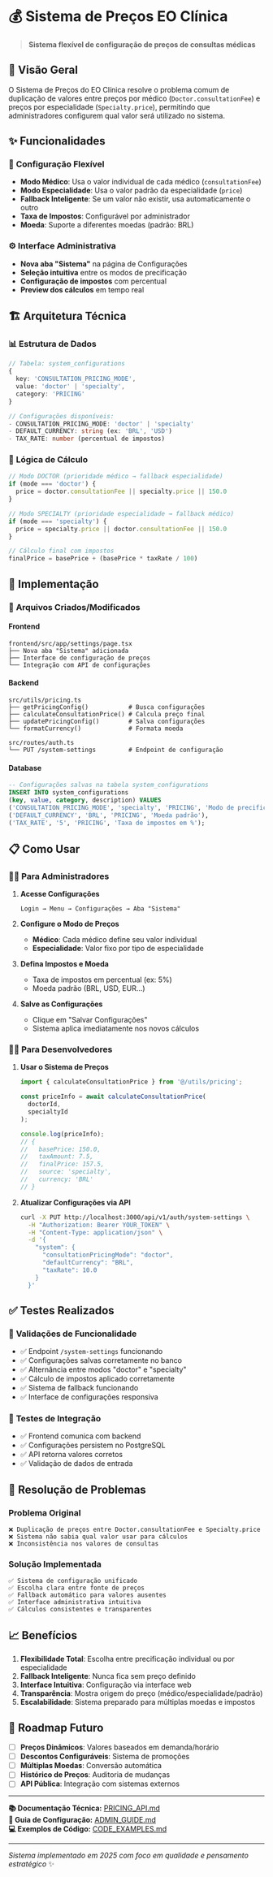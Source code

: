 # 💰 Sistema de Preços EO Clínica

> **Sistema flexível de configuração de preços de consultas médicas**

## 🎯 **Visão Geral**

O Sistema de Preços do EO Clínica resolve o problema comum de duplicação de valores entre preços por médico (`Doctor.consultationFee`) e preços por especialidade (`Specialty.price`), permitindo que administradores configurem qual valor será utilizado no sistema.

## ✨ **Funcionalidades**

### 🔧 **Configuração Flexível**
- **Modo Médico**: Usa o valor individual de cada médico (`consultationFee`)
- **Modo Especialidade**: Usa o valor padrão da especialidade (`price`)
- **Fallback Inteligente**: Se um valor não existir, usa automaticamente o outro
- **Taxa de Impostos**: Configurável por administrador
- **Moeda**: Suporte a diferentes moedas (padrão: BRL)

### ⚙️ **Interface Administrativa**
- **Nova aba "Sistema"** na página de Configurações
- **Seleção intuitiva** entre os modos de precificação
- **Configuração de impostos** com percentual
- **Preview dos cálculos** em tempo real

## 🏗️ **Arquitetura Técnica**

### 📊 **Estrutura de Dados**
```typescript
// Tabela: system_configurations
{
  key: 'CONSULTATION_PRICING_MODE',
  value: 'doctor' | 'specialty',
  category: 'PRICING'
}

// Configurações disponíveis:
- CONSULTATION_PRICING_MODE: 'doctor' | 'specialty'
- DEFAULT_CURRENCY: string (ex: 'BRL', 'USD')
- TAX_RATE: number (percentual de impostos)
```

### 🔄 **Lógica de Cálculo**
```typescript
// Modo DOCTOR (prioridade médico → fallback especialidade)
if (mode === 'doctor') {
  price = doctor.consultationFee || specialty.price || 150.0
}

// Modo SPECIALTY (prioridade especialidade → fallback médico)  
if (mode === 'specialty') {
  price = specialty.price || doctor.consultationFee || 150.0
}

// Cálculo final com impostos
finalPrice = basePrice + (basePrice * taxRate / 100)
```

## 🚀 **Implementação**

### 📁 **Arquivos Criados/Modificados**

#### **Frontend**
```
frontend/src/app/settings/page.tsx
├── Nova aba "Sistema" adicionada
├── Interface de configuração de preços
└── Integração com API de configurações
```

#### **Backend**
```
src/utils/pricing.ts
├── getPricingConfig()           # Busca configurações
├── calculateConsultationPrice() # Calcula preço final
├── updatePricingConfig()        # Salva configurações
└── formatCurrency()             # Formata moeda

src/routes/auth.ts
└── PUT /system-settings         # Endpoint de configuração
```

#### **Database**
```sql
-- Configurações salvas na tabela system_configurations
INSERT INTO system_configurations 
(key, value, category, description) VALUES
('CONSULTATION_PRICING_MODE', 'specialty', 'PRICING', 'Modo de precificação'),
('DEFAULT_CURRENCY', 'BRL', 'PRICING', 'Moeda padrão'),
('TAX_RATE', '5', 'PRICING', 'Taxa de impostos em %');
```

## 📋 **Como Usar**

### 👨‍💻 **Para Administradores**

1. **Acesse Configurações**
   ```
   Login → Menu → Configurações → Aba "Sistema"
   ```

2. **Configure o Modo de Preços**
   - **Médico**: Cada médico define seu valor individual
   - **Especialidade**: Valor fixo por tipo de especialidade

3. **Defina Impostos e Moeda**
   - Taxa de impostos em percentual (ex: 5%)
   - Moeda padrão (BRL, USD, EUR...)

4. **Salve as Configurações**
   - Clique em "Salvar Configurações"
   - Sistema aplica imediatamente nos novos cálculos

### 👨‍💻 **Para Desenvolvedores**

1. **Usar o Sistema de Preços**
   ```typescript
   import { calculateConsultationPrice } from '@/utils/pricing';
   
   const priceInfo = await calculateConsultationPrice(
     doctorId, 
     specialtyId
   );
   
   console.log(priceInfo);
   // {
   //   basePrice: 150.0,
   //   taxAmount: 7.5,
   //   finalPrice: 157.5,
   //   source: 'specialty',
   //   currency: 'BRL'
   // }
   ```

2. **Atualizar Configurações via API**
   ```bash
   curl -X PUT http://localhost:3000/api/v1/auth/system-settings \
     -H "Authorization: Bearer YOUR_TOKEN" \
     -H "Content-Type: application/json" \
     -d '{
       "system": {
         "consultationPricingMode": "doctor",
         "defaultCurrency": "BRL", 
         "taxRate": 10.0
       }
     }'
   ```

## ✅ **Testes Realizados**

### 🧪 **Validações de Funcionalidade**
- ✅ Endpoint `/system-settings` funcionando
- ✅ Configurações salvas corretamente no banco
- ✅ Alternância entre modos "doctor" e "specialty"
- ✅ Cálculo de impostos aplicado corretamente
- ✅ Sistema de fallback funcionando
- ✅ Interface de configurações responsiva

### 🔧 **Testes de Integração**
- ✅ Frontend comunica com backend
- ✅ Configurações persistem no PostgreSQL
- ✅ API retorna valores corretos
- ✅ Validação de dados de entrada

## 🚨 **Resolução de Problemas**

### **Problema Original**
```
❌ Duplicação de preços entre Doctor.consultationFee e Specialty.price
❌ Sistema não sabia qual valor usar para cálculos
❌ Inconsistência nos valores de consultas
```

### **Solução Implementada**
```
✅ Sistema de configuração unificado
✅ Escolha clara entre fonte de preços
✅ Fallback automático para valores ausentes
✅ Interface administrativa intuitiva
✅ Cálculos consistentes e transparentes
```

## 📈 **Benefícios**

1. **Flexibilidade Total**: Escolha entre precificação individual ou por especialidade
2. **Fallback Inteligente**: Nunca fica sem preço definido
3. **Interface Intuitiva**: Configuração via interface web
4. **Transparência**: Mostra origem do preço (médico/especialidade/padrão)
5. **Escalabilidade**: Sistema preparado para múltiplas moedas e impostos

## 🔮 **Roadmap Futuro**

- [ ] **Preços Dinâmicos**: Valores baseados em demanda/horário
- [ ] **Descontos Configuráveis**: Sistema de promoções
- [ ] **Múltiplas Moedas**: Conversão automática
- [ ] **Histórico de Preços**: Auditoria de mudanças
- [ ] **API Pública**: Integração com sistemas externos

---

**📚 Documentação Técnica:** [PRICING_API.md](./PRICING_API.md)  
**🔧 Guia de Configuração:** [ADMIN_GUIDE.md](./ADMIN_GUIDE.md)  
**💻 Exemplos de Código:** [CODE_EXAMPLES.md](./CODE_EXAMPLES.md)

---
*Sistema implementado em 2025 com foco em qualidade e pensamento estratégico* ✨